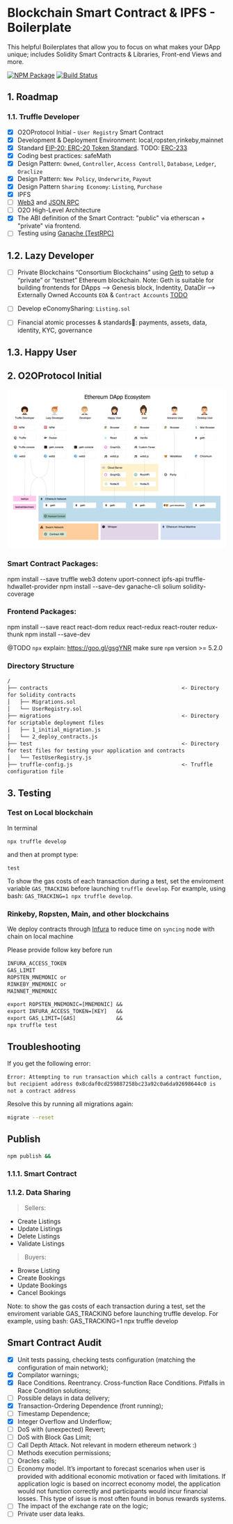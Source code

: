 # Blockchain Smart Contract & IPFS - Boilerplate
This helpful Boilerplates that allow you to focus on what makes your DApp unique; includes Solidity Smart Contracts &amp; Libraries, Front-end Views and more.

[![NPM Package](https://img.shields.io/npm/v/o2oprotocol.svg?style=flat-square)](https://www.npmjs.com/package/o2oprotocol)
[![Build Status](https://img.shields.io/travis/o2oprotocol/o2oprotocol.svg?branch=master&style=flat-square)](https://travis-ci.org/o2oprotocol/o2oprotocol)


## 1. Roadmap

### 1.1. Truffle Developer
- [x] O2OProtocol Initial - `User Registry` Smart Contract
- [x] Development & Deployment Environment: local,ropsten,rinkeby,mainnet
- [x] Standard [EIP-20: ERC-20 Token Standard](https://github.com/ethereum/EIPs/blob/master/EIPS/eip-20.md). TODO: [ERC-233](https://github.com/ethereum/EIPs/issues/223)
- [x] Coding best practices: safeMath
- [x] Design Pattern: `Owned`, `Controller`, `Access Controll`, `Database`, `Ledger`, `Oraclize`
- [x] Design Pattern: `New Policy`, `Underwrite`, `Payout`
- [x] Design Pattern `Sharing Economy`: `Listing`, `Purchase` 
- [x] IPFS
- [ ] [Web3](https://github.com/ethereum/wiki/wiki/JavaScript-API#web3ethestimategas) and [JSON RPC](https://github.com/ethereum/wiki/wiki/JSON-RPC#eth_estimategas)
- [ ] O2O High-Level Architecture
- [x] The ABI definition of the Smart Contract: "public" via etherscan + "private" via frontend.
- [ ] Testing using [Ganache (TestRPC)](https://github.com/trufflesuite/ganache-cli)

## 1.2. Lazy Developer
- [ ] Private Blockchains “Consortium Blockchains” using [Geth](https://www.ethereum.org/cli) to setup a “private” or “testnet” Ethereum blockchain. Note: Geth is suitable for building frontends for DApps --> Genesis block, Indentity, DataDir --> Externally Owned Accounts `EOA` & `Contract Accounts`
[TODO](https://coin5s.com/content/deploying-dapp-ethereum%E2%80%99s-test-blockchain)
- [ ] Develop eConomySharing: `Listing.sol`
- [ ] Financial atomic processes & standards: payments, assets, data, identity, KYC, governance


## 1.3. Happy User

## 2. O2OProtocol Initial

![Ethereum DApp Ecosystem](public/images/ethereum.jpg)

### Smart Contract Packages:
npm install --save truffle web3 dotenv uport-connect ipfs-api truffle-hdwallet-provider
npm install --save-dev ganache-cli solium solidity-coverage

### Frontend Packages:
npm install --save react react-dom redux react-redux react-router redux-thunk
npm install --save-dev

@TODO
`npx` explain: https://goo.gl/gsgYNR
make sure `npm` version >= 5.2.0


### Directory Structure

```
/
├── contracts                                           <- Directory for Solidity contracts 
│   ├── Migrations.sol
│   └── UserRegistry.sol
├── migrations                                          <- Directory for scriptable deployment files 
│   ├── 1_initial_migration.js
│   └── 2_deploy_contracts.js
├── test                                                <- Directory for test files for testing your application and contracts
│   └── TestUserRegistry.js
├── truffle-config.js                                   <- Truffle configuration file
```

## 3. Testing

### Test on Local blockchain

In terminal
```
npx truffle develop
```
and then at prompt type:
```
test
```

To show the gas costs of each transaction during a test, set the enviroment variable `GAS_TRACKING` before launching `truffle develop`. For example, using bash: `GAS_TRACKING=1 npx truffle develop`.

### Rinkeby, Ropsten, Main, and other blockchains
We deploy contracts through [Infura](https://infura.io/) to reduce time on `syncing` node with chain on local machine

Please provide follow key before run
```
INFURA_ACCESS_TOKEN
GAS_LIMIT
ROPSTEN_MNEMONIC or
RINKEBY_MNEMONIC or
MAINNET_MNEMONIC 
```

```
export ROPSTEN_MNEMONIC=[MNEMONIC] &&
export INFURA_ACCESS_TOKEN=[KEY]   &&
export GAS_LIMIT=[GAS]             &&
npx truffle test
```

## Troubleshooting

If you get the following error:

```
Error: Attempting to run transaction which calls a contract function, but recipient address 0x8cdaf0cd259887258bc23a92c0a6da92698644c0 is not a contract address
```

Resolve this by running all migrations again:

```sh
migrate --reset
```

## Publish

```sh
npm publish &&

```

### 1.1.1. Smart Contract 


### 1.1.2. Data Sharing

> Sellers:

 - Create Listings
 - Update Listings
 - Delete Listings
 - Validate Listings
 
> Buyers:
 
 - Browse Listing
 - Create Bookings
 - Update Bookings
 - Cancel Bookings

 Note: to show the gas costs of each transaction during a test, set the enviroment variable GAS_TRACKING before launching truffle develop. For example, using bash: GAS_TRACKING=1 npx truffle develop


## Smart Contract Audit
- [x] Unit tests passing, checking tests configuration (matching the configuration of main network);
- [x] Compilator warnings;
- [x] Race Conditions. Reentrancy. Cross-function Race Conditions. Pitfalls in Race Condition solutions;
- [ ] Possible delays in data delivery;
- [x] Transaction-Ordering Dependence (front running);
- [ ] Timestamp Dependence;
- [x] Integer Overflow and Underflow;
- [ ] DoS with (unexpected) Revert;
- [ ] DoS with Block Gas Limit;
- [ ] Call Depth Attack. Not relevant in modern ethereum network :)
- [ ] Methods execution permissions;
- [ ] Oracles calls;
- [ ] Economy model. It’s important to forecast scenarios when user is provided with additional economic motivation or faced with limitations. If application logic is based on incorrect economy model, the application would not function correctly and participants would incur financial losses. This type of issue is most often found in bonus rewards systems.
- [ ] The impact of the exchange rate on the logic;
- [ ] Private user data leaks.
